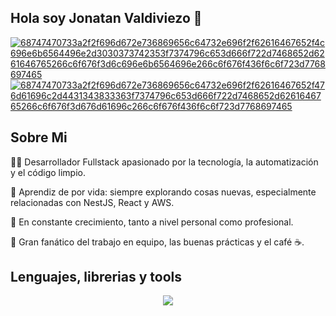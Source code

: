## Hola soy Jonatan Valdiviezo 👋 

[![68747470733a2f2f696d672e736869656c64732e696f2f62616467652f4c696e6b6564496e2d3030373742353f7374796c653d666f722d7468652d6261646765266c6f676f3d6c696e6b6564696e266c6f676f436f6c6f723d7768697465](https://github.com/user-attachments/assets/bbc41fdc-8dae-4f65-9658-0ae8ab8bf64b)](https://www.linkedin.com/in/jonatan-valdiviezo2205/) [![68747470733a2f2f696d672e736869656c64732e696f2f62616467652f476d61696c2d4431343833363f7374796c653d666f722d7468652d6261646765266c6f676f3d676d61696c266c6f676f436f6c6f723d7768697465](https://github.com/user-attachments/assets/7ebf62f6-16a4-4a97-9ad1-6ab84ee0c763)](mailto:valdiviezojonatan.2101@gmail.com)
<br />
## Sobre Mi

👨‍💻 Desarrollador Fullstack apasionado por la tecnología, la automatización y el código limpio.

🧠 Aprendiz de por vida: siempre explorando cosas nuevas, especialmente relacionadas con NestJS, React y AWS.

🌱 En constante crecimiento, tanto a nivel personal como profesional.

🤝 Gran fanático del trabajo en equipo, las buenas prácticas y el café ☕.
<br />

## Lenguajes, librerias y tools

<p align="center">
  <a href="https://skillicons.dev">
    <img src="https://skillicons.dev/icons?i=c,typescript,javascript,rust,python,nodejs,express,nest,next,react,svelte,tailwind,css,html,mysql,postgresql,sqlite,git,docker,aws,jest,cypress,postman,figma,vim,github" />
  </a>
</p>
